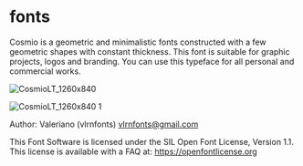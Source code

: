 # fonts

Cosmio is a geometric and minimalistic fonts constructed with a few geometric shapes with constant thickness. This font is suitable for graphic projects, logos and branding. You can use this typeface for all personal and commercial works.

![CosmioLT_1260x840](https://github.com/vlrnfonts/fonts/assets/160312338/8eed4009-050f-447e-850c-7969402a1c12)

![CosmioLT_1260x840 1](https://github.com/vlrnfonts/fonts/assets/160312338/ee61697b-1341-4721-9199-3f92ca238449)

Author:
Valeriano (vlrnfonts) vlrnfonts@gmail.com

This Font Software is licensed under the SIL Open Font License, Version 1.1. This license is available with a FAQ at:
https://openfontlicense.org
